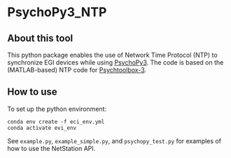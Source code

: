# PsychoPy3_NTP

## About this tool
This python package enables the use of Network Time Protocol (NTP) to synchronize EGI devices while using [PsychoPy3](https://www.psychopy.org/index.html).
The code is based on the (MATLAB-based) NTP code for [Psychtoolbox-3](http://psychtoolbox.org/docs/NetStation).



## How to use
To set up the python environment:
```
conda env create -f eci_env.yml
conda activate evi_env
```
See `example.py`, `example_simple.py`, and `psychopy_test.py` for examples of how to use the NetStation API.
